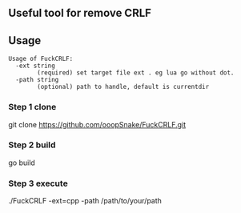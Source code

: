 ## Useful tool for remove CRLF


## Usage

```
Usage of FuckCRLF:
  -ext string
        (required) set target file ext . eg lua go without dot.
  -path string
        (optional) path to handle, default is currentdir

```

### Step 1 clone
git clone https://github.com/ooopSnake/FuckCRLF.git

### Step 2 build
go build

### Step 3 execute
./FuckCRLF -ext=cpp -path /path/to/your/path




